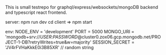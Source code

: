 This is small testrepo for graphql/express/websockets/mongoDB backend and typescript react frontend.



server: npm run dev
cd client => npm start


env: 
NODE_ENV = 'development'
PORT = 5000
MONGO_URI = 'mongodb+srv://*USER*:*PASSWORD*@cluster0.zox06.gcp.mongodb.net/PROJECT-1-DB?retryWrites=true&w=majority'
SESSION_SECRET = 'JV4rFVHaKkkE0i3B85XR' // random string